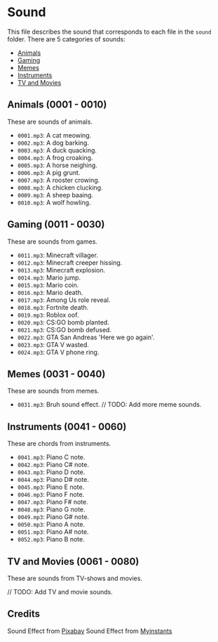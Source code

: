 # Sound

This file describes the sound that corresponds to each file in the `sound` folder.
There are 5 categories of sounds:

- [Animals](#animals-0001---0010)
- [Gaming](#gaming-0011---0030)
- [Memes](#memes-0031---0040)
- [Instruments](#instruments-0041---0060)
- [TV and Movies](#tv-and-movies-0061---0080)

## Animals (0001 - 0010)

These are sounds of animals.

- `0001.mp3`: A cat meowing.
- `0002.mp3`: A dog barking.
- `0003.mp3`: A duck quacking.
- `0004.mp3`: A frog croaking.
- `0005.mp3`: A horse neighing.
- `0006.mp3`: A pig grunt.
- `0007.mp3`: A rooster crowing.
- `0008.mp3`: A chicken clucking.
- `0009.mp3`: A sheep baaing.
- `0010.mp3`: A wolf howling.

## Gaming (0011 - 0030)

These are sounds from games.

- `0011.mp3`: Minecraft villager.
- `0012.mp3`: Minecraft creeper hissing.
- `0013.mp3`: Minecraft explosion.
- `0014.mp3`: Mario jump.
- `0015.mp3`: Mario coin.
- `0016.mp3`: Mario death.
- `0017.mp3`: Among Us role reveal.
- `0018.mp3`: Fortnite death.
- `0019.mp3`: Roblox oof.
- `0020.mp3`: CS:GO bomb planted.
- `0021.mp3`: CS:GO bomb defused.
- `0022.mp3`: GTA San Andreas 'Here we go again'.
- `0023.mp3`: GTA V wasted.
- `0024.mp3`: GTA V phone ring.

## Memes (0031 - 0040)

These are sounds from memes.

- `0031.mp3`: Bruh sound effect.
// TODO: Add more meme sounds.

## Instruments (0041 - 0060)

These are chords from instruments.

- `0041.mp3`: Piano C note.
- `0042.mp3`: Piano C# note.
- `0043.mp3`: Piano D note.
- `0044.mp3`: Piano D# note.
- `0045.mp3`: Piano E note.
- `0046.mp3`: Piano F note.
- `0047.mp3`: Piano F# note.
- `0048.mp3`: Piano G note.
- `0049.mp3`: Piano G# note.
- `0050.mp3`: Piano A note.
- `0051.mp3`: Piano A# note.
- `0052.mp3`: Piano B note.

## TV and Movies (0061 - 0080)

These are sounds from TV-shows and movies.

// TODO: Add TV and movie sounds.

## Credits

Sound Effect from [Pixabay](https://pixabay.com/)
Sound Effect from [Myinstants](https://www.myinstants.com)